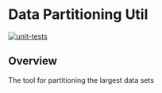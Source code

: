 # Data Partitioning Util
[![unit-tests](https://github.com/lonecalvary78/data-partitioning-util/actions/workflows/unit-tests.yaml/badge.svg)](https://github.com/lonecalvary78/data-partitioning-util/actions/workflows/unit-tests.yaml)
## Overview
The tool for partitioning the largest data sets